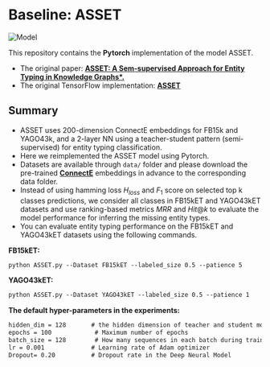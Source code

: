 # Baseline: ASSET

![Model](tearcher-student.png)

This repository contains the **Pytorch** implementation of the model ASSET.

- The original paper: **[ASSET: A Sem-supervised Approach for Entity Typing in Knowledge Graphs*.](https://dl.acm.org/doi/10.1145/3460210.3493563)**
- The original TensorFlow implementation: **[ASSET](https://github.com/dice-group/ASSET)**

## Summary

- ASSET uses 200-dimension ConnectE embeddings for FB15k and YAGO43k, and a 2-layer NN using a teacher-student pattern (semi-supervised) for entity typing classification.
- Here we reimplemented the ASSET model using Pytorch.
- Datasets are available through `data/` folder and please download the pre-trained **[ConnectE](https://drive.google.com/drive/folders/18tqK4US6rCK3VH2ChyTXBybaFc3CP96h?usp=sharing)** embeddings in advance to the corresponding data folder.
- Instead of using hamming loss $H_{loss}$ and $F_1$ score on selected top k classes predictions, we consider all classes in FB15kET and YAGO43kET datasets and use ranking-based metrics $MRR$ and $Hit@k$ to evaluate the model performance for inferring the missing entity types.
- You can evaluate entity typing performance on the FB15kET and YAGO43kET datasets using the following commands.

**FB15kET:**

```markdown
python ASSET.py --Dataset FB15kET --labeled_size 0.5 --patience 5
```

**YAGO43kET:**

```markdown
python ASSET.py --Dataset YAGO43kET --labeled_size 0.5 --patience 1
```

**The default hyper-parameters in the experiments:**

```markdown
hidden_dim = 128       # the hidden dimension of teacher and student model
epochs = 100            # Maximum number of epochs
batch_size = 128        # How many sequences in each batch during training
lr = 0.001             # Learning rate of Adam optimizer
Dropout= 0.20          # Dropout rate in the Deep Neural Model
```
